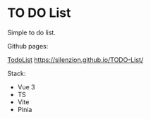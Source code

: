 # TO DO List

Simple to do list. 

Github pages:

[TodoList](https://silenzion.github.io/TODO-List/)
https://silenzion.github.io/TODO-List/

Stack:
- Vue 3
- TS
- Vite 
- Pinia


